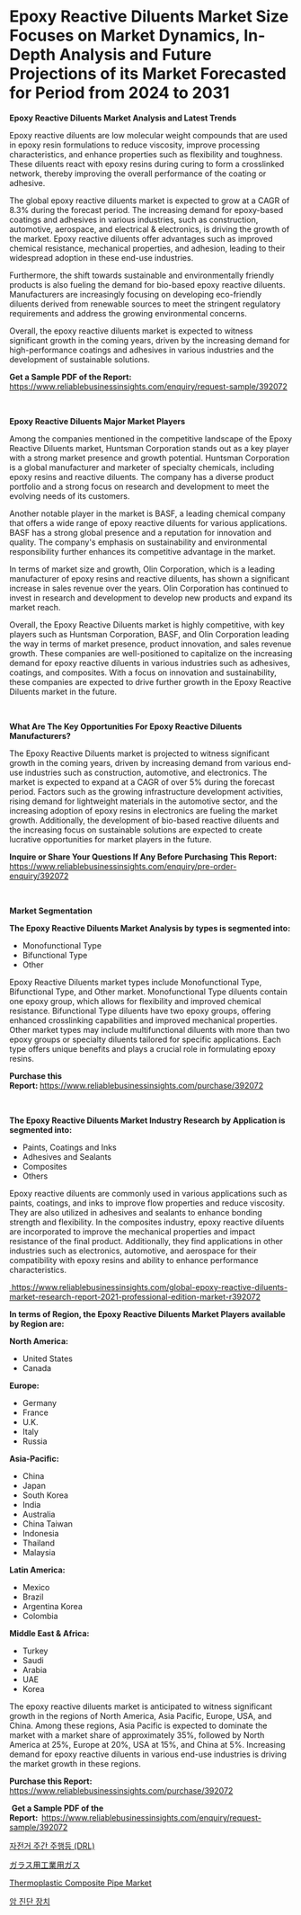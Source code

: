 <p><h1>Epoxy Reactive Diluents Market Size Focuses on Market Dynamics, In-Depth Analysis and Future Projections of its Market Forecasted for Period from 2024 to 2031</h1></p><p><strong>Epoxy Reactive Diluents Market Analysis and Latest Trends</strong></p>
<p><p>Epoxy reactive diluents are low molecular weight compounds that are used in epoxy resin formulations to reduce viscosity, improve processing characteristics, and enhance properties such as flexibility and toughness. These diluents react with epoxy resins during curing to form a crosslinked network, thereby improving the overall performance of the coating or adhesive.</p><p>The global epoxy reactive diluents market is expected to grow at a CAGR of 8.3% during the forecast period. The increasing demand for epoxy-based coatings and adhesives in various industries, such as construction, automotive, aerospace, and electrical & electronics, is driving the growth of the market. Epoxy reactive diluents offer advantages such as improved chemical resistance, mechanical properties, and adhesion, leading to their widespread adoption in these end-use industries.</p><p>Furthermore, the shift towards sustainable and environmentally friendly products is also fueling the demand for bio-based epoxy reactive diluents. Manufacturers are increasingly focusing on developing eco-friendly diluents derived from renewable sources to meet the stringent regulatory requirements and address the growing environmental concerns.</p><p>Overall, the epoxy reactive diluents market is expected to witness significant growth in the coming years, driven by the increasing demand for high-performance coatings and adhesives in various industries and the development of sustainable solutions.</p></p>
<p><strong>Get a Sample PDF of the Report:&nbsp;</strong> <a href="https://www.reliablebusinessinsights.com/enquiry/request-sample/392072">https://www.reliablebusinessinsights.com/enquiry/request-sample/392072</a></p>
<p>&nbsp;</p>
<p><strong>Epoxy Reactive Diluents Major Market Players</strong></p>
<p><p>Among the companies mentioned in the competitive landscape of the Epoxy Reactive Diluents market, Huntsman Corporation stands out as a key player with a strong market presence and growth potential. Huntsman Corporation is a global manufacturer and marketer of specialty chemicals, including epoxy resins and reactive diluents. The company has a diverse product portfolio and a strong focus on research and development to meet the evolving needs of its customers.</p><p>Another notable player in the market is BASF, a leading chemical company that offers a wide range of epoxy reactive diluents for various applications. BASF has a strong global presence and a reputation for innovation and quality. The company's emphasis on sustainability and environmental responsibility further enhances its competitive advantage in the market.</p><p>In terms of market size and growth, Olin Corporation, which is a leading manufacturer of epoxy resins and reactive diluents, has shown a significant increase in sales revenue over the years. Olin Corporation has continued to invest in research and development to develop new products and expand its market reach.</p><p>Overall, the Epoxy Reactive Diluents market is highly competitive, with key players such as Huntsman Corporation, BASF, and Olin Corporation leading the way in terms of market presence, product innovation, and sales revenue growth. These companies are well-positioned to capitalize on the increasing demand for epoxy reactive diluents in various industries such as adhesives, coatings, and composites. With a focus on innovation and sustainability, these companies are expected to drive further growth in the Epoxy Reactive Diluents market in the future.</p></p>
<p>&nbsp;</p>
<p><strong>What Are The Key Opportunities For Epoxy Reactive Diluents Manufacturers?</strong></p>
<p><p>The Epoxy Reactive Diluents market is projected to witness significant growth in the coming years, driven by increasing demand from various end-use industries such as construction, automotive, and electronics. The market is expected to expand at a CAGR of over 5% during the forecast period. Factors such as the growing infrastructure development activities, rising demand for lightweight materials in the automotive sector, and the increasing adoption of epoxy resins in electronics are fueling the market growth. Additionally, the development of bio-based reactive diluents and the increasing focus on sustainable solutions are expected to create lucrative opportunities for market players in the future.</p></p>
<p><strong>Inquire or Share Your Questions If Any Before Purchasing This Report:</strong> <a href="https://www.reliablebusinessinsights.com/enquiry/pre-order-enquiry/392072">https://www.reliablebusinessinsights.com/enquiry/pre-order-enquiry/392072</a></p>
<p>&nbsp;</p>
<p><strong>Market Segmentation</strong></p>
<p><strong>The Epoxy Reactive Diluents Market Analysis by types is segmented into:</strong></p>
<p><ul><li>Monofunctional Type</li><li>Bifunctional Type</li><li>Other</li></ul></p>
<p><p>Epoxy Reactive Diluents market types include Monofunctional Type, Bifunctional Type, and Other market. Monofunctional Type diluents contain one epoxy group, which allows for flexibility and improved chemical resistance. Bifunctional Type diluents have two epoxy groups, offering enhanced crosslinking capabilities and improved mechanical properties. Other market types may include multifunctional diluents with more than two epoxy groups or specialty diluents tailored for specific applications. Each type offers unique benefits and plays a crucial role in formulating epoxy resins.</p></p>
<p><strong>Purchase this Report:&nbsp;</strong><a href="https://www.reliablebusinessinsights.com/purchase/392072">https://www.reliablebusinessinsights.com/purchase/392072</a></p>
<p>&nbsp;</p>
<p><strong>The Epoxy Reactive Diluents Market Industry Research by Application is segmented into:</strong></p>
<p><ul><li>Paints, Coatings and Inks</li><li>Adhesives and Sealants</li><li>Composites</li><li>Others</li></ul></p>
<p><p>Epoxy reactive diluents are commonly used in various applications such as paints, coatings, and inks to improve flow properties and reduce viscosity. They are also utilized in adhesives and sealants to enhance bonding strength and flexibility. In the composites industry, epoxy reactive diluents are incorporated to improve the mechanical properties and impact resistance of the final product. Additionally, they find applications in other industries such as electronics, automotive, and aerospace for their compatibility with epoxy resins and ability to enhance performance characteristics.</p></p>
<p><a href="https://www.reliablebusinessinsights.com/global-epoxy-reactive-diluents-market-research-report-2021-professional-edition-market-r392072">&nbsp;https://www.reliablebusinessinsights.com/global-epoxy-reactive-diluents-market-research-report-2021-professional-edition-market-r392072</a></p>
<p><strong>In terms of Region, the Epoxy Reactive Diluents Market Players available by Region are:</strong></p>
<p>
    <p> <strong> North America: </strong>
        <ul>
            <li>United States</li>
            <li>Canada</li>
        </ul>
        </p> 
    <p> <strong> Europe: </strong>
        <ul>
            <li>Germany</li>
            <li>France</li>
            <li>U.K.</li>
            <li>Italy</li>
            <li>Russia</li>
        </ul>
        </p> 
    <p> <strong> Asia-Pacific: </strong>
        <ul>
            <li>China</li>
            <li>Japan</li>
            <li>South Korea</li>
            <li>India</li>
            <li>Australia</li>
            <li>China Taiwan</li>
            <li>Indonesia</li>
            <li>Thailand</li>
            <li>Malaysia</li>
        </ul>
        </p> 
    <p> <strong> Latin America: </strong>
        <ul>
            <li>Mexico</li>
            <li>Brazil</li>
            <li>Argentina Korea</li>
            <li>Colombia</li>
        </ul>
        </p> 
    <p> <strong> Middle East & Africa: </strong>
        <ul>
            <li>Turkey</li>
            <li>Saudi</li>
            <li>Arabia</li>
            <li>UAE</li>
            <li>Korea</li>
        </ul>
    </p>
    </p>
<p><p>The epoxy reactive diluents market is anticipated to witness significant growth in the regions of North America, Asia Pacific, Europe, USA, and China. Among these regions, Asia Pacific is expected to dominate the market with a market share of approximately 35%, followed by North America at 25%, Europe at 20%, USA at 15%, and China at 5%. Increasing demand for epoxy reactive diluents in various end-use industries is driving the market growth in these regions.</p></p>
<p><strong>Purchase this Report: </strong><a href="https://www.reliablebusinessinsights.com/purchase/392072">https://www.reliablebusinessinsights.com/purchase/392072</a></p>
<p>&nbsp;<strong>Get a Sample PDF of the Report:&nbsp;&nbsp;</strong><a href="https://www.reliablebusinessinsights.com/enquiry/request-sample/392072">https://www.reliablebusinessinsights.com/enquiry/request-sample/392072</a></p>
<p><strong></strong></p>
<p><p><a href="https://medium.com/@rickymetzdvm/%EC%9E%90%EC%A0%84%EA%B1%B0-%EC%A3%BC%EA%B0%84-%EC%A3%BC%ED%96%89%EB%93%B1-drl-%EC%8B%9C%EC%9E%A5%EC%9D%80-2024%EB%85%84%EB%B6%80%ED%84%B0-2031%EB%85%84%EA%B9%8C%EC%A7%80%EC%9D%98-%EC%A3%BC%EC%9A%94-%EB%8F%99%ED%96%A5%EA%B3%BC-%EB%AF%B8%EB%9E%98-%EC%A0%84%EB%A7%9D%EC%9D%B4-%EB%93%B1%EC%9E%A5%ED%95%98%EA%B3%A0-%EC%9E%88%EC%8A%B5%EB%8B%88%EB%8B%A4-76e2e65da125">자전거 주간 주행등 (DRL)</a></p><p><a href="https://github.com/oqoeusbvpadwjs08/Market-Research-Report-List-2/blob/main/1918306117822.md">ガラス用工業用ガス</a></p><p><a href="https://github.com/sifatuddin25/Market-Research-Report-List-1/blob/main/thermoplastic-composite-pipe-market.md">Thermoplastic Composite Pipe Market</a></p><p><a href="https://medium.com/@fly879567/%EA%B8%80%EB%A1%9C%EB%B2%8C-%EC%95%94-%EC%A7%84%EB%8B%A8-%EC%9E%A5%EB%B9%84-%EC%8B%9C%EC%9E%A5%EC%9D%80-2024%EB%85%84%EB%B6%80%ED%84%B0-2031%EB%85%84%EA%B9%8C%EC%A7%80-6-%EC%9D%98-cagr%EB%A1%9C-%EC%84%B1%EC%9E%A5%ED%95%A0-%EA%B2%83%EC%9C%BC%EB%A1%9C-%EC%98%88%EC%83%81%EB%90%A9%EB%8B%88%EB%8B%A4-3a68967dca55">암 진단 장치</a></p></p>